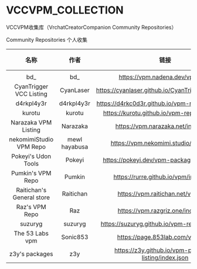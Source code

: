 # VCCVPM_COLLECTION
 VCCVPM收集库（VrchatCreatorCompanion Community Repositories）

Community Repositories
个人收集

| 名称 | 作者 | 链接 | 备注 |
| :---: | :---: | :---: | :---: |
|      |      |      |      |
|  bd_    |   bd_   |  https://vpm.nadena.dev/vpm.json    |      |
|  CyanTrigger VCC Listing    |  CyanLaser    |  https://cyanlaser.github.io/CyanTrigger/index.json    |      |
|  d4rkpl4y3r    |  d4rkpl4y3r    | https://d4rkc0d3r.github.io/vpm-repos/main.json     |      |
|  kurotu    |  kurotu    | https://kurotu.github.io/vpm-repos/vpm.json     |      |
|   Narazaka VPM Listing   |  Narazaka    | https://vpm.narazaka.net/index.json     |      |
|  nekomimiStudio VPM Repo    | mewl hayabusa     |  https://vpm.nekomimi.studio/index.json    |      |
|  Pokeyi's Udon Tools    |  Pokeyi    |  https://pokeyi.dev/vpm-packages/index.json    |      |
| Pumkin's VPM Repo     | Pumkin     |  https://rurre.github.io/vpm/index.json    |      |
|  Raitichan's General store    |  Raitichan    |  https://vpm.raitichan.net/vpm.json    |      |
|  Raz's VPM Repo    | Raz     | https://vpm.razgriz.one/index.json     |      |
|  suzuryg    |  suzuryg    |  https://suzuryg.github.io/vpm-repos/vpm.json    |      |
|  The 53 Labs vpm    |  Sonic853    |   https://page.853lab.com/vpm.json   |      |
|  z3y's packages    |  z3y    | https://z3y.github.io/vpm-package-listing/index.json     |      |

